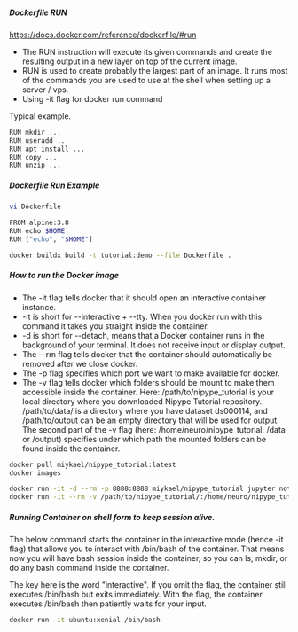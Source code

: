 #####  Dockerfile RUN
https://docs.docker.com/reference/dockerfile/#run

- The RUN instruction will execute its given commands and create the resulting output in a new layer on top of the current image.
- RUN is used to create probably the largest part of an image. It runs most of the commands you are used to use at the shell when setting up a server / vps.
- Using -it flag for docker run command

Typical example.
``````sh
RUN mkdir ...
RUN useradd ..
RUN apt install ...
RUN copy ...
RUN unzip ...

``````
#####  Dockerfile Run Example

``````sh
vi Dockerfile

FROM alpine:3.8
RUN echo $HOME
RUN ["echo", "$HOME"]

docker buildx build -t tutorial:demo --file Dockerfile .

``````
#####  How to run the Docker image
- The -it flag tells docker that it should open an interactive container instance.
- -it is short for --interactive + --tty. When you docker run with this command it takes you straight inside the container.
- -d is short for --detach, means that a Docker container runs in the background of your terminal. It does not receive input or display output.
- The --rm flag tells docker that the container should automatically be removed after we close docker.
- The -p flag specifies which port we want to make available for docker.
- The -v flag tells docker which folders should be mount to make them accessible inside the container. Here: /path/to/nipype_tutorial is your local directory where you downloaded Nipype Tutorial repository. /path/to/data/ is a directory where you have dataset ds000114, and /path/to/output can be an empty directory that will be used for output. The second part of the -v flag (here: /home/neuro/nipype_tutorial, /data or /output) specifies under which path the mounted folders can be found inside the container.
``````sh
docker pull miykael/nipype_tutorial:latest
docker images

docker run -it -d --rm -p 8888:8888 miykael/nipype_tutorial jupyter notebook
docker run -it --rm -v /path/to/nipype_tutorial/:/home/neuro/nipype_tutorial -v /path/to/data/:/data -v /path/to/output/:/output -p 8888:8888 miykael/nipype_tutorial jupyter notebook

``````

##### Running Container on shell form to keep session alive.
The below command starts the container in the interactive mode (hence -it flag) that allows you to interact with /bin/bash of the container. That means now you will have bash session inside the container, so you can ls, mkdir, or do any bash command inside the container.

The key here is the word "interactive". If you omit the flag, the container still executes /bin/bash but exits immediately. With the flag, the container executes /bin/bash then patiently waits for your input.
``````sh
docker run -it ubuntu:xenial /bin/bash

``````
